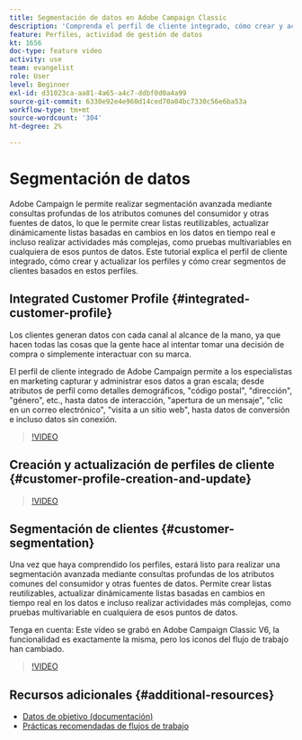 ```yaml
---
title: Segmentación de datos en Adobe Campaign Classic
description: 'Comprenda el perfil de cliente integrado, cómo crear y actualizar los perfiles y cómo crear segmentos de clientes basados en estos perfiles. '
feature: Perfiles, actividad de gestión de datos
kt: 1656
doc-type: feature video
activity: use
team: evangelist
role: User
level: Beginner
exl-id: d31023ca-aa81-4a65-a4c7-ddbf0d0a4a99
source-git-commit: 6330e92e4e960d14ced70a04bc7330c56e6ba53a
workflow-type: tm+mt
source-wordcount: '304'
ht-degree: 2%

---
```


# Segmentación de datos

Adobe Campaign le permite realizar segmentación avanzada mediante consultas profundas de los atributos comunes del consumidor y otras fuentes de datos, lo que le permite crear listas reutilizables, actualizar dinámicamente listas basadas en cambios en los datos en tiempo real e incluso realizar actividades más complejas, como pruebas multivariables en cualquiera de esos puntos de datos. Este tutorial explica el perfil de cliente integrado, cómo crear y actualizar los perfiles y cómo crear segmentos de clientes basados en estos perfiles.

## Integrated Customer Profile {#integrated-customer-profile}

Los clientes generan datos con cada canal al alcance de la mano, ya que hacen todas las cosas que la gente hace al intentar tomar una decisión de compra o simplemente interactuar con su marca.

El perfil de cliente integrado de Adobe Campaign permite a los especialistas en marketing capturar y administrar esos datos a gran escala; desde atributos de perfil como detalles demográficos, &quot;código postal&quot;, &quot;dirección&quot;, &quot;género&quot;, etc., hasta datos de interacción, &quot;apertura de un mensaje&quot;, &quot;clic en un correo electrónico&quot;, &quot;visita a un sitio web&quot;, hasta datos de conversión e incluso datos sin conexión.

>[!VIDEO](https://video.tv.adobe.com/v/23629?quality=12)

## Creación y actualización de perfiles de cliente {#customer-profile-creation-and-update}

>[!VIDEO](https://video.tv.adobe.com/v/23632?quality=12)

## Segmentación de clientes  {#customer-segmentation}

Una vez que haya comprendido los perfiles, estará listo para realizar una segmentación avanzada mediante consultas profundas de los atributos comunes del consumidor y otras fuentes de datos. Permite crear listas reutilizables, actualizar dinámicamente listas basadas en cambios en tiempo real en los datos e incluso realizar actividades más complejas, como pruebas multivariable en cualquiera de esos puntos de datos.

Tenga en cuenta: Este vídeo se grabó en Adobe Campaign Classic V6, la funcionalidad es exactamente la misma, pero los iconos del flujo de trabajo han cambiado.

>[!VIDEO](https://video.tv.adobe.com/v/23635?quality=12)

## Recursos adicionales {#additional-resources}

* [Datos de objetivo (documentación)](https://experienceleague.adobe.com/docs/campaign-classic/using/automating-with-workflows/introduction/targeting-data.html)
* [Prácticas recomendadas de flujos de trabajo](https://experienceleague.adobe.com/docs/campaign-classic/using/automating-with-workflows/introduction/workflow-best-practices.html)
